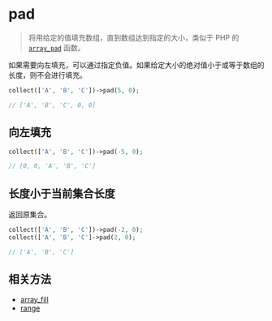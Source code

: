 # pad

> 将用给定的值填充数组，直到数组达到指定的大小，类似于 PHP 的 [`array_pad`](https://www.php.net/manual/zh/function.array-pad.php) 函数。

如果需要向左填充，可以通过指定负值。如果给定大小的绝对值小于或等于数组的长度，则不会进行填充。

```php
collect(['A', 'B', 'C'])->pad(5, 0);

// ['A', 'B', 'C', 0, 0]
```

## 向左填充

```php
collect(['A', 'B', 'C'])->pad(-5, 0);

// [0, 0, 'A', 'B', 'C']
```

## 长度小于当前集合长度

返回原集合。

```php
collect(['A', 'B', 'C'])->pad(-2, 0);
collect(['A', 'B', 'C']->pad(2, 0);

// ['A', 'B', 'C']
```

## 相关方法

- [array_fill](https://www.php.net/manual/zh/function.array-fill.php)
- [range](https://www.php.net/manual/zh/function.range.php)
